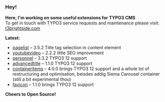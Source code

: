 ### Hey!

**Here, I'm working on some useful extensions for TYPO3 CMS**<br />To get in touch with TYPO3 service requests and maintenance please visit: [t3brightside.com](https://t3brightside.com)

**Latest:**<br />
- [pagelist](https://github.com/t3brightside/pagelist) – 3.5.2 Title tag selection in content element<br />
- [youtubevideo](https://github.com/t3brightside/youtubevideo) – 2.2.2 little SEO improvement<br />
- [personnel](https://github.com/t3brightside/personnel) – 3.3.2 TYPO3 12 support<br />
- [advancedtitle](https://github.com/t3brightside/advancedtitle) – 1.1.0 TYPO3 12 support<br />
- [containeritems](https://github.com/t3brightside/containeritems) – 4.0.0 brings TYPO3 12 support and a whole lot of restructuring and optimisation, beisdes addig Siema Carousel container (still a bit experimental thou)<br />
- [favicon](https://github.com/t3brightside/favicon) – 1.1.0 brings TYPO3 12 support<br />

**Cheers to Open Source!**
